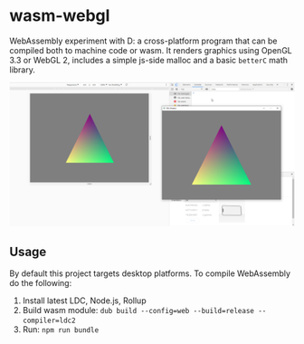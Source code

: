 # wasm-webgl
WebAssembly experiment with D: a cross-platform program that can be compiled both to machine code or wasm. It renders graphics using OpenGL 3.3 or WebGL 2, includes a simple js-side malloc and a basic `betterC` math library.

[![Screenshot](screenshot.jpg)](screenshot.jpg)

## Usage
By default this project targets desktop platforms. To compile WebAssembly do the following:
1. Install latest LDC, Node.js, Rollup
2. Build wasm module:
   `dub build --config=web --build=release --compiler=ldc2`
3. Run:
   `npm run bundle`
